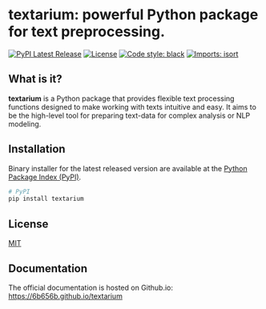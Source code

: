 # textarium: powerful Python package for text preprocessing.
[![PyPI Latest Release](https://img.shields.io/pypi/v/textarium)](https://pypi.org/project/textarium/)
[![License](https://img.shields.io/pypi/l/textarium)](https://github.com/6b656b/textarium/blob/main/LICENSE)
[![Code style: black](https://img.shields.io/badge/code%20style-black-000000.svg)](https://github.com/psf/black)
[![Imports: isort](https://img.shields.io/badge/%20imports-isort-%231674b1?style=flat&labelColor=ef8336)](https://pycqa.github.io/isort/)

## What is it?

**textarium** is a Python package that provides flexible text processing functions designed to 
make working with texts intuitive and easy. It aims to be the high-level tool for
preparing text-data for complex analysis or NLP modeling.

## Installation
Binary installer for the latest released version are available at the [Python
Package Index (PyPI)](https://pypi.org/project/textarium).

```sh
# PyPI
pip install textarium
```
## License
[MIT](LICENSE)

## Documentation
The official documentation is hosted on Github.io: https://6b656b.github.io/textarium
